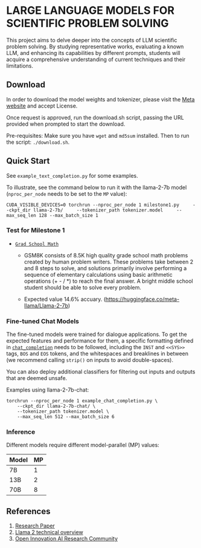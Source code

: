 # LARGE LANGUAGE MODELS FOR SCIENTIFIC PROBLEM SOLVING

This project aims to delve deeper into the concepts of LLM scientific problem solving. By studying representative works, evaluating a known LLM, and enhancing its capabilities by different prompts, students will acquire a comprehensive understanding of current techniques and their limitations.

## Download

In order to download the model weights and tokenizer, please visit the [Meta website](https://ai.meta.com/resources/models-and-libraries/llama-downloads/) and accept License.

Once request is approved, run the download.sh script, passing the URL provided when prompted to start the download.

Pre-requisites: Make sure you have `wget` and `md5sum` installed. Then to run the script: `./download.sh`.


## Quick Start

See `example_text_completion.py` for some examples. 

To illustrate, see the command below to run it with the llama-2-7b model (`nproc_per_node` needs to be set to the `MP` value):

```
CUDA_VISIBLE_DEVICES=0 torchrun --nproc_per_node 1 milestone1.py     --ckpt_dir llama-2-7b/     --tokenizer_path tokenizer.model     --max_seq_len 128 --max_batch_size 1
```

### Test for Milestone 1
 -  [`Grad School Math`](https://github.com/openai/grade-school-math)

    - GSM8K consists of 8.5K high quality grade school math problems created by human problem writers. These problems take between 2 and 8 steps to solve, and solutions primarily involve performing a sequence of elementary calculations using basic arithmetic operations (+ - / *) to reach the final answer. A bright middle school student should be able to solve every problem.

    - Expected value 14.6% accuary. (https://huggingface.co/meta-llama/Llama-2-7b)

### Fine-tuned Chat Models

The fine-tuned models were trained for dialogue applications. To get the expected features and performance for them, a specific formatting defined in [`chat_completion`](https://github.com/facebookresearch/llama/blob/main/llama/generation.py#L212)
needs to be followed, including the `INST` and `<<SYS>>` tags, `BOS` and `EOS` tokens, and the whitespaces and breaklines in between (we recommend calling `strip()` on inputs to avoid double-spaces).

You can also deploy additional classifiers for filtering out inputs and outputs that are deemed unsafe.

Examples using llama-2-7b-chat:

```
torchrun --nproc_per_node 1 example_chat_completion.py \
    --ckpt_dir llama-2-7b-chat/ \
    --tokenizer_path tokenizer.model \
    --max_seq_len 512 --max_batch_size 6
```

### Inference

Different models require different model-parallel (MP) values:

|  Model | MP |
|--------|----|
| 7B     | 1  |
| 13B    | 2  |
| 70B    | 8  |



## References

1. [Research Paper](https://ai.meta.com/research/publications/llama-2-open-foundation-and-fine-tuned-chat-models/)
2. [Llama 2 technical overview](https://ai.meta.com/resources/models-and-libraries/llama)
3. [Open Innovation AI Research Community](https://ai.meta.com/llama/open-innovation-ai-research-community/)

